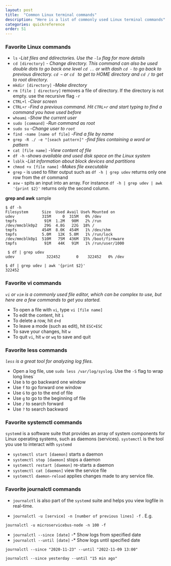 ```yaml
---
layout: post
title:  "Common Linux terminal commands"
description: "Here is a list of commonly used Linux terminal commands"
categories: quickreference
order: 51
---
```


### Favorite Linux commands
* `ls` -*List files and ddirectories. Use the `-la` flag for more details*
* `cd [directory]` - *Change directory.
This command can also be used double dots to go back one level `cd ..` or with dash `cd -` to go back to previous directory. `cd ~` or `cd ` to get to HOME directory and `cd /` to get to root directory.*
* `mkdir [directory]` -*Make directory*
* `rm [file | directory]` removes a file of directory. If the directory is not empty. use the recursive flag `-r`
* `CTRL+l` -*Clear screen*
* `CTRL+r` -*Find a previous command. Hit `CTRL+r` and start typing to find a command you have used before*
* `whoami` -*Show the current user*
* `sudo [command]` -*Run command as root*
* `sudo su` -*Change user to `root`*
* `find -name [name of file]` -*Find a file by name*
* `grep -R ./ -e "[seach pattern]"` -*find files containing a word or pattern* 
* `cat [file name]` -*View content of file*
* `df -h` -*shows available and used disk space on the Linux system*
* `lsblk` -*List information about block devices and partitions*
* `chmod +x [file name]` -*Makes file executable*
* `grep` - is used to filter output such as `df -h | grep udev` returns only one row from the `df` command
* `asw` - spits an input into an array. For instance `df -h | grep udev | awk '{print $2}'` returns only the second column.

**grep and awk** sample 
```
$ df -h
Filesystem      Size  Used Avail Use% Mounted on
udev            315M     0  315M   0% /dev
tmpfs            91M  1.2M   90M   2% /run
/dev/mmcblk0p2   29G  4.8G   22G  18% /
tmpfs           454M  8.0K  454M   1% /dev/shm
tmpfs           5.0M   12K  5.0M   1% /run/lock
/dev/mmcblk0p1  510M   75M  436M  15% /boot/firmware
tmpfs            91M   44K   91M   1% /run/user/1000

 $ df | grep udev
udev              322452       0    322452   0% /dev

$ df | grep udev | awk '{print $2}'
322452
```

### Favorite **vi** commands
*`vi` or `vim` is a commonly used file editor, which can be complex to use, but here are a few commands to get you started.*

* To open a file with `vi`, type `vi [file name]`
* To edit the content, hit `i`
* To delete a row, hit `d+d`
* To leave a mode (such as edit), hit `ESC+ESC`
* To save your changes, hit `w`
* To quit `vi`, hit `w` or `wq` to save and quit

### Favorite **less** commands
*`less` is a great tool for analyzing log files.*

* Open a log file, use `sudo less /var/log/syslog`. Use the `-S` flag to wrap long lines`
* Use `b` to go backward one window
* Use `f` to go forward one window
* Use `G` to go to the end of file
* Use `g` to go to the beginning of file
* Use `/` to search forward
* Use `?` to search backward

### Favorite **systemctl** commands
`systemd` is a software suite that provides an array of system components for Linux operating systems, such as daemons (services). `systemctl` is the tool you use to interact with `systemd`

* `systemctl start [daemon]` starts a daemon
* `systemctl stop [daemon]` stops a daemon
* `systemctl restart [daemon]` re-starts a daemon
* `systemctl cat [daemon]` view the service file
* `systemctl daemon-reload` applies changes made to any service file.

### Favorite **journalctl** commands
* `journalctl` is also part of the `systemd` suite and helps you view logfile in real-time.

* `journalctl -u [service] -n [number of previous lines] -f` . E.g.
```
journalctl -u microservicebus-node -n 100 -f
```

* `journalctl --since [date]` -* Show logs from specified date
* `journalctl --until [date]` -* Show logs until specified date
```
journalctl --since "2020-11-23" --until "2022-11-09 13:00"

journalctl --since yesterday --until "15 min ago"
```

